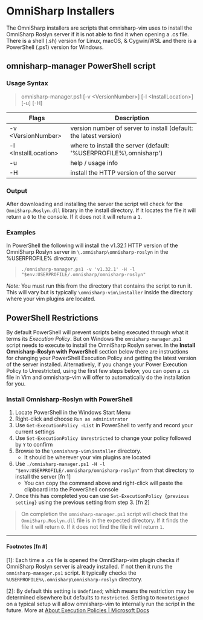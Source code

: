 # OmniSharp Installers
The OmniSharp installers are scripts that omnisharp-vim uses to install the OmniSharp Roslyn server if it is not able to find it when opening a .cs file. There is a shell (.sh) version for Linux, macOS, & Cygwin/WSL and there is a PowerShell (.ps1) version for Windows.

## omnisharp-manager PowerShell script

### Usage Syntax
> omnisharp-manager.ps1 [-v \<VersionNumber\>] [-l \<InstallLocation\>] [-u] [-H]

Flags | Description
----- | -----------
 -v \<VersionNumber\> | version number of server to install (default: the latest version)
 -l \<InstallLocation\> | where to install the server (default: '%USERPROFILE%\\.omnisharp\')
 -u | help / usage info
 -H | install the HTTP version of the server

### Output
After downloading and installing the server the script will check for the `OmniSharp.Roslyn.dll` library in the install directory. If it locates the file it will return a `0` to the console. If it does not it will return a `1`.

### Examples
In PowerShell the following will install the v1.32.1 HTTP version of the OmniSharp Roslyn server in `\.omnisharp\omnisharp-roslyn` in the %USERPROFILE% directory:
>`./omnisharp-manager.ps1 -v 'v1.32.1' -H -l "$env:USERPROFILE/.omnisharp/omnisharp-roslyn"`

*Note:* You must run this from the directory that contains the script to run it. This will vary but is typically `\omnisharp-vim\installer` inside the directory where your vim plugins are located.


## PowerShell Restrictions
By default PowerShell will prevent scripts being executed through what it terms its *Execution Policy*. But on Windows the `omnisharp-manager.ps1` script needs to execute to install the OmniSharp Roslyn server. In the __Install Omnisharp-Roslyn with PowerShell__ section below there are instructions for changing your PowerShell Execution Policy and getting the latest version of the server installed. Alternatively, if you change your Power Execution Policy to Unrestricted, using the first few steps below, you can open a .cs file in Vim and omnisharp-vim will offer to automatically do the installation for you.

### Install Omnisharp-Roslyn with PowerShell
1. Locate PowerShell in the Windows Start Menu
1. Right-click and choose `Run as administrator`
1. Use `Get-ExecutionPolicy -List` in PowerShell to verify and record your current settings
1. Use `Set-ExecutionPolicy Unrestricted` to change your policy followed by `Y` to confirm
1. Browse to the `\omnisharp-vim\installer` directory.
	* It should be wherever your vim plugins are located
1. Use `./omnisharp-manager.ps1 -H -l "$env:USERPROFILE/.omnisharp/omnisharp-roslyn"` from that directory to install the server [fn 1]
	* You can copy the command above and right-click will paste the clipboard into the PowerShell console
1. Once this has completed you can use `Set-ExecutionPolicy {previous setting}` using the previous setting from step 3. [fn 2]

> On completion the `omnisharp-manager.ps1` script will check that the `OmniSharp.Roslyn.dll` file is in the expected directory. If it finds the file it will return `0`. If it does not find the file it will return `1`.

---
#### Footnotes [fn \#]
[1]: Each time a .cs file is opened the OmniSharp-vim plugin checks if OmniSharp Roslyn server is already installed. If not then it runs the `omnisharp-manager.ps1` script. It typically checks the `%USERPROFILE%\.omnisharp\omnisharp-roslyn` directory.

[2]: By default this setting is `Undefined`; which means the restriction may be determined elsewhere but defaults to `Restricted`. Setting to `RemoteSigned` on a typical setup will allow omnisharp-vim to internally run the script in the future.  More at [About Execution Policies | Microsoft Docs](https://docs.microsoft.com/en-us/powershell/module/microsoft.powershell.core/about/about_execution_policies?view=powershell-6)


